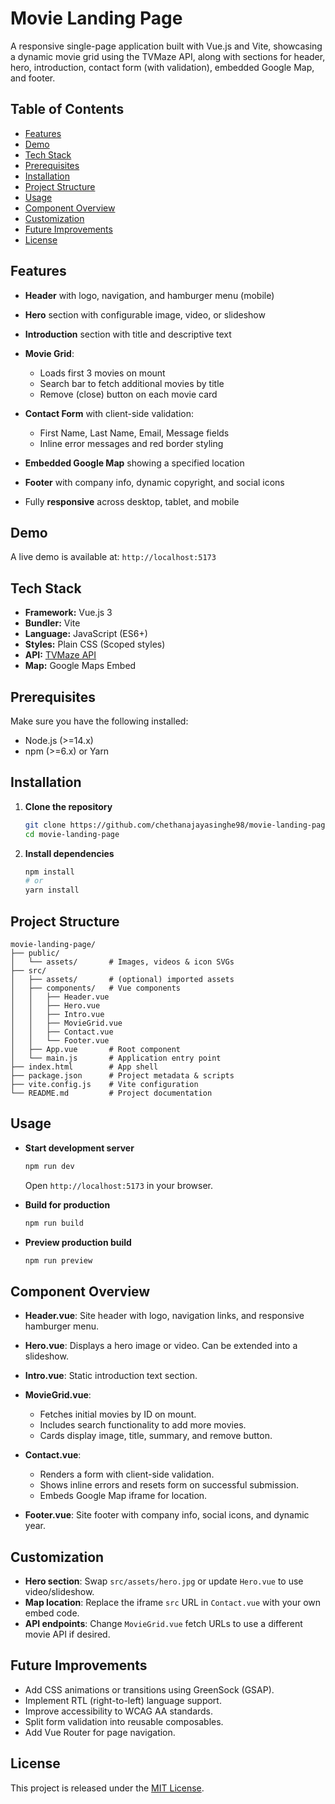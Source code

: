 # Movie Landing Page

A responsive single-page application built with Vue.js and Vite, showcasing a dynamic movie grid using the TVMaze API, along with sections for header, hero, introduction, contact form (with validation), embedded Google Map, and footer.

## Table of Contents

* [Features](#features)
* [Demo](#demo)
* [Tech Stack](#tech-stack)
* [Prerequisites](#prerequisites)
* [Installation](#installation)
* [Project Structure](#project-structure)
* [Usage](#usage)
* [Component Overview](#component-overview)
* [Customization](#customization)
* [Future Improvements](#future-improvements)
* [License](#license)

## Features

* **Header** with logo, navigation, and hamburger menu (mobile)
* **Hero** section with configurable image, video, or slideshow
* **Introduction** section with title and descriptive text
* **Movie Grid**:

  * Loads first 3 movies on mount
  * Search bar to fetch additional movies by title
  * Remove (close) button on each movie card
* **Contact Form** with client-side validation:

  * First Name, Last Name, Email, Message fields
  * Inline error messages and red border styling
* **Embedded Google Map** showing a specified location
* **Footer** with company info, dynamic copyright, and social icons
* Fully **responsive** across desktop, tablet, and mobile

## Demo

A live demo is available at: `http://localhost:5173`

## Tech Stack

* **Framework:** Vue.js 3
* **Bundler:** Vite
* **Language:** JavaScript (ES6+)
* **Styles:** Plain CSS (Scoped styles)
* **API:** [TVMaze API](https://www.tvmaze.com/api)
* **Map:** Google Maps Embed

## Prerequisites

Make sure you have the following installed:

* Node.js (>=14.x)
* npm (>=6.x) or Yarn

## Installation

1. **Clone the repository**

   ```bash
   git clone https://github.com/chethanajayasinghe98/movie-landing-page.git
   cd movie-landing-page
   ```
2. **Install dependencies**

   ```bash
   npm install
   # or
   yarn install
   ```

## Project Structure

```
movie-landing-page/
├── public/
│   └── assets/       # Images, videos & icon SVGs
├── src/
│   ├── assets/       # (optional) imported assets
│   ├── components/   # Vue components
│   │   ├── Header.vue
│   │   ├── Hero.vue
│   │   ├── Intro.vue
│   │   ├── MovieGrid.vue
│   │   ├── Contact.vue
│   │   └── Footer.vue
│   ├── App.vue       # Root component
│   └── main.js       # Application entry point
├── index.html        # App shell
├── package.json      # Project metadata & scripts
├── vite.config.js    # Vite configuration
└── README.md         # Project documentation
```

## Usage

* **Start development server**

  ```bash
  npm run dev
  ```

  Open `http://localhost:5173` in your browser.

* **Build for production**

  ```bash
  npm run build
  ```

* **Preview production build**

  ```bash
  npm run preview
  ```

## Component Overview

* **Header.vue**: Site header with logo, navigation links, and responsive hamburger menu.
* **Hero.vue**: Displays a hero image or video. Can be extended into a slideshow.
* **Intro.vue**: Static introduction text section.
* **MovieGrid.vue**:

  * Fetches initial movies by ID on mount.
  * Includes search functionality to add more movies.
  * Cards display image, title, summary, and remove button.
* **Contact.vue**:

  * Renders a form with client-side validation.
  * Shows inline errors and resets form on successful submission.
  * Embeds Google Map iframe for location.
* **Footer.vue**: Site footer with company info, social icons, and dynamic year.

## Customization

* **Hero section**: Swap `src/assets/hero.jpg` or update `Hero.vue` to use video/slideshow.
* **Map location**: Replace the iframe `src` URL in `Contact.vue` with your own embed code.
* **API endpoints**: Change `MovieGrid.vue` fetch URLs to use a different movie API if desired.

## Future Improvements

* Add CSS animations or transitions using GreenSock (GSAP).
* Implement RTL (right-to-left) language support.
* Improve accessibility to WCAG AA standards.
* Split form validation into reusable composables.
* Add Vue Router for page navigation.

## License

This project is released under the [MIT License](LICENSE).
